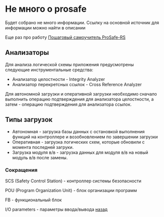 # Не много о prosafe

Будет собрано не много информации. Ссылку на основной источник для информации можно найти в описании

Eще раз про работу
[Пошаговый самоучитель ProSafe-RS](http://www.maxplant.ru/article/prosafe_tutorial_content.php)

## Анализаторы

Для анализа логической схемы приложения предусмотрены следующие инструментальные средства:
* Анализатор целостности - Integrity Analyzer
* Анализатор перекретсных ссылок - Cross Reference Analyzer

Для автономной загрузки и оперативной загрузки необходимо сначало выполнить операцию подтверждения для анализатора целостности, а затем - операцию подтверждения для анализатора ссылок.

## Типы загрузок
* Автономная - загрузка базы данных с остановкой выполнения функций на контроллере и возобновлением по завершении загрузки
* Оперативная - загрузка логических схем, которые обновили с момента последней загруки.
* Загрузка модуля в/в - загрузка данных для модуля в/в на новый модуль в/в после замены.

### Сокращения
SCS (Safety Control Station) - контроллер системы безопасности

POU (Program Organization Unit) - блок организации программ

FB - функциональный блок

I/O parameters - параметры ввода/вывода
[назад](../index.md)
